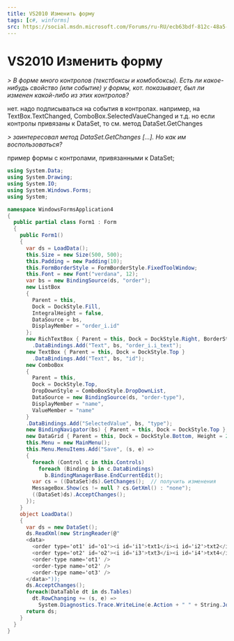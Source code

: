 ```yaml
---
title: VS2010 Изменить форму
tags: [c#, winforms]
src: https://social.msdn.microsoft.com/Forums/ru-RU/ecb63bdf-812c-48a5-83c3-8ed6457ffc3d/vs2010-?forum=fordesktopru
---
```

# VS2010 Изменить форму
*> В форме много контролов (текстбоксы и комбобоксы). Есть ли какое-нибудь свойство (или событие) у формы, кот. показывает, был ли изменен какой-либо из этих контролов?*

нет. надо подписываться на события в контролах. например, на TextBox.TextChanged, ComboBox.SelectedVaueChanged и т.д.
 но если контролы привязаны к DataSet, то см. метод DataSet.GetChanges

*> заинтересовал метод DataSet.GetChanges [...]. Но  как им воспользоваться?*

пример формы с контролами, привязанными к DataSet;
```c#
using System.Data;
using System.Drawing;
using System.IO;
using System.Windows.Forms;
using System;

namespace WindowsFormsApplication4
{
  public partial class Form1 : Form
  {
    public Form1()
    {
      var ds = LoadData();
      this.Size = new Size(500, 500);
      this.Padding = new Padding(10);
      this.FormBorderStyle = FormBorderStyle.FixedToolWindow;
      this.Font = new Font("verdana", 12);
      var bs = new BindingSource(ds, "order");
      new ListBox
      {
        Parent = this,
        Dock = DockStyle.Fill,
        IntegralHeight = false,
        DataSource = bs,
        DisplayMember = "order_i.id"
      };
      new RichTextBox { Parent = this, Dock = DockStyle.Right, BorderStyle = BorderStyle.FixedSingle, Width = 200 }
        .DataBindings.Add("Text", bs, "order_i.i_text");
      new TextBox { Parent = this, Dock = DockStyle.Top }
        .DataBindings.Add("Text", bs, "id");
      new ComboBox
      {
        Parent = this,
        Dock = DockStyle.Top,
        DropDownStyle = ComboBoxStyle.DropDownList,
        DataSource = new BindingSource(ds, "order-type"),
        DisplayMember = "name",
        ValueMember = "name"
      }
      .DataBindings.Add("SelectedValue", bs, "type");
      new BindingNavigator(bs) { Parent = this, Dock = DockStyle.Top };
      new DataGrid { Parent = this, Dock = DockStyle.Bottom, Height = 200, DataSource = bs };
      this.Menu = new MainMenu();
      this.Menu.MenuItems.Add("Save", (s, e) =>
      {
        foreach (Control c in this.Controls)
          foreach (Binding b in c.DataBindings)
            b.BindingManagerBase.EndCurrentEdit();
        var cs = ((DataSet)ds).GetChanges();  // получить изменения
        MessageBox.Show(cs != null ? cs.GetXml() : "none");
        ((DataSet)ds).AcceptChanges();
      });
    }
    object LoadData()
    {
      var ds = new DataSet();
      ds.ReadXml(new StringReader(@"
      <data>
        <order type='ot1' id='o1'><i id='i1'>txt1</i><i id='i2'>txt2</i></order>
        <order type='ot2' id='o2'><i id='i3'>txt3</i><i id='i4'>txt4</i><i id='i5' /></order>
        <order-type name='ot1' />
        <order-type name='ot2' />
        <order-type name='ot3' />
      </data>"));
      ds.AcceptChanges();
      foreach(DataTable dt in ds.Tables)
        dt.RowChanging += (s, e) =>
          System.Diagnostics.Trace.WriteLine(e.Action + " " + String.Join("; ", e.Row.ItemArray));
      return ds;
    }
  }
}
```